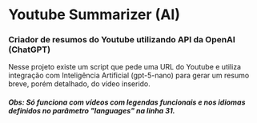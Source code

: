 # Youtube Summarizer (AI)

### Criador de resumos do Youtube utilizando API da OpenAI (ChatGPT)

Nesse projeto existe um script que pede uma URL do Youtube e utiliza integração com Inteligência Artificial (gpt-5-nano) para gerar um resumo breve, porém detalhado, do vídeo inserido. 

##### Obs: Só funciona com vídeos com legendas funcionais e nos idiomas definidos no parâmetro "languages" na linha 31.
